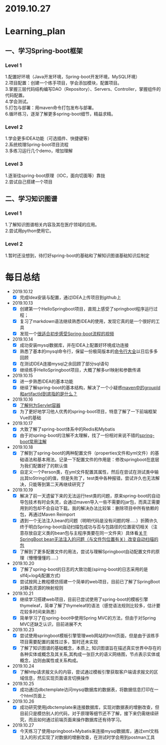 # 2019.10.27
# Learning_plan  

## 一、学习Spring-boot框架  
### Level 1
1.配置好环境（Java开发环境，Spring-boot开发环境，MySQL环境）  
2.项目配置：创建一个练手项目，学会添加模块，配置项目。  
3.掌握三层代码结构编写DAO（Repository）、Servers、Controller，掌握组件的代码配置。  
4.学会测试。  
5.打包与部署：用maven命令打包发布与部署。  
6.循环练习，逐渐了解更多spring-boot细节，精益求精。 
### Level 2
1.学会更多IDEA功能（可选插件、快捷键等）  
2.系统梳理Spring-boot项目流程  
3.多练习运行几个demo，增加理解  
### Level 3  
1.逐渐往spring-boot原理（IOC，面向切面等）靠拢  
2.尝试自己搭建一个项目
 
## 二、学习知识图谱  
### Level 1
1.了解知识图谱相关内容及其在医疗领域的应用。  
2.尝试用python使用它。 
### Level 2
1.暂时还没想到，待打好spring-boot的基础和了解知识图谱基础知识后制定 

# 每日总结
- 2019.10.12
  - [x] 完成Idea安装与配置，通过IDEA上传项目到github上
- 2019.10.13
  - [x] 创建第一个HelloSpringboot项目，直观上感受了springboot程序运行过程；
  - [x] 复习了markdown语法继续熟悉IDEA的使用，发现它真的是一个很好的工具
  - [x] 发现一个[很适合初步感受Spring-boot流程的视频](https://www.bilibili.com/video/av39775932)
- 2019.10.14
  - [x] 成功安装mysql数据库，并在IDEA上配置好环境成功连接
  - [x] 熟悉了基本的mysql命令行，保留一份极简版本的[命令行大全](https://www.jianshu.com/p/14fc127f9663)以日后多多回顾
  - [x] 在测试IDEA连接mysql之余回顾了部分sql语句
  - [x] 继续练手HelloSpringboot项目，大概了解多url映射和参数传递
- 2019.10.15
  - [x] 进一步熟悉IDEA的基本功能
  - [x] 继续了解spring-boot的基本结构，解决了一个小疑惑[maven中的groupId和artifactId到底指的是什么？](https://blog.csdn.net/snowin1994/article/details/53024871)
- 2019.10.16
  - [x] [了解何为Servlet容器](https://blog.csdn.net/yw_1207/article/details/78706701)
  - [x] 为了更好地学习他人优秀的spring-boot项目，特意了解了一下前端框架Vue的基础
- 2019.10.17
  - [x] 大致了解了spring-boot体系中的Redis和Mybatis
  - [x] 由于对spring-boot的注解不太理解，找了一份相对来说不错的[spring-boot常用注解](https://blog.csdn.net/yitian_66/article/details/80866571)
- 2019.10.18
  - [x] 了解到了spring-boot的两种配置文件（properties文件和yml文件）的基础语法和基本用法。记录一下配置文件的作用是：修改springboot在底层为我们配置好了的默认值
  - [x] 自定义一个Person类，在yml文件配置其属性，然后在尝试在测试类中输出其toString()的值，但是失败了，test类中各种报错，尝试许久也无法解决，只能等到第二天再继续研究了
- 2019.10.19
  - [x] 解决了前一天遗留下来的无法运行test类的问题，原来spring-boot的自动导包技术有时会失灵，会通过maven导入一些不需要的jar包，而真正需要用到的包却不会自动下载。我的解决办法比较笨：删除项目中所有依赖的包，再通过Maven Reimport 
  - [x] 遇到一个无法注入bean的问题（明明代码是没有问题的呀.....）折腾许久终于明白Spring-boot自动扫描包成功与否与包路径的位置密切相关（注意存放自定义类的bean包与主程序类要在同一文件夹）具体看[关于SpringBoot bean无法注入的问题（与文件包位置有关）改变自动扫描的包](https://blog.csdn.net/u014695188/article/details/52263903)
  - [x] 了解到了更多配置文件的用法，尝试与理解Springboot自动配置文件的原理（懵懵懂懂的.....）
- 2019.10.20
  - [x] 了解了spring-boot的日志的大致功能(spirng-boot的日志采用的是slf4j+log4j配置方式)
  - [x] 尝试按网上教程模仿搭建一个简单的web项目，目前已了解了SpringBoot对静态资源的映射规则
- 2019.10.21
  - [x] 继续学习搭建web项目，目前已尝试使用了spring-boot的模板引擎thymeleaf，简单了解了thymeleaf的语法（感觉语法规则比较多，估计要花较多时间来熟悉）
  - [x] 简单学习了在spring-boot中使用Spring MVC的方法，但由于对Spring MVC还缺乏认识，目前进展不大
- 2019.10.23
  - [x] 尝试使用springboot模板引擎管理web网站的html页面，但是由于该练手项目需要配置的属性过多，暂时还未实现
  - [x] 了解了知识图谱的基础概念，本质上, 知识图谱旨在描述真实世界中存在的各种实体或概念及其关系,其构成一张巨大的语义网络图，节点表示实体或概念，边则由属性或关系构成。
- 2019.10.24
  - [x] 了解http请求报文头的内容，尝试通过模板引擎获取客户端请求报文的区域信息，然后实现页面语言切换操作
- 2019.10.25
  - [x] 成功通过jdbctemplate访问mysql数据库的数据表，将数据信息打印在一个html页面上
- 2019.10.26
  - [x] 成功研究使用jdbctemplate来连接数据库，实现对数据表的增删改查，但目前只是模仿别人的代码，对于原理等细节还不了解，接下来仍需继续研究，而且如何通过前端页面来操作数据库还有待学习。
- 2019.10.27
  - [x] 今天练习了使用springboot+Mybatis来连接mysql数据库，通过xml文档注入的形式实现了对数据的增删改查，在测试时学会用到postman工具
